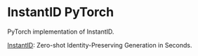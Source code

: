 # InstantID PyTorch

PyTorch implementation of InstantID.

[InstantID](https://arxiv.org/abs/2401.07519): Zero-shot Identity-Preserving Generation in Seconds.
